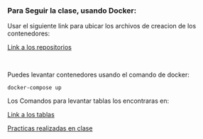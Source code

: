 
### Para Seguir la clase, usando Docker:
Usar el siguiente link para ubicar los archivos de creacion de los contenedores:

<a href="https://github.com/anthonyperniah/DatabaseContainers" target="_blank" >Link a los repositorios</a>

<br>

Puedes levantar contenedores usando  el comando de docker:

```
docker-compose up
```

Los Comandos para levantar tablas los encontraras en:

<a href="https://github.com/anthonyperniah/EjerciciosDeTutoriasDataScience/tree/master/BBDD_SQL_1ra_parte/SQL_SCRIPT/MariaDB" target="_blank" >Link a los tablas </a>


<a href="https://github.com/anthonyperniah/EjerciciosDeTutoriasDataScience/blob/master/BBDD_SQL_1ra_parte/SQL_SCRIPT/MariaDB/select.sql" target="_blank" >Practicas realizadas en clase</a>

